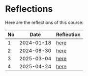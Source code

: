 # Reflections

Here are the reflections of this course:

No |Date      |Reflection
---|----------|--------------------------
1  |2024-01-18|[here](20240118/README.md)
2  |2024-08-30|[here](20240830/README.md)
3  |2025-03-04|[here](20250304/README.md)
4  |2025-04-24|[here](20250424/README.md)
